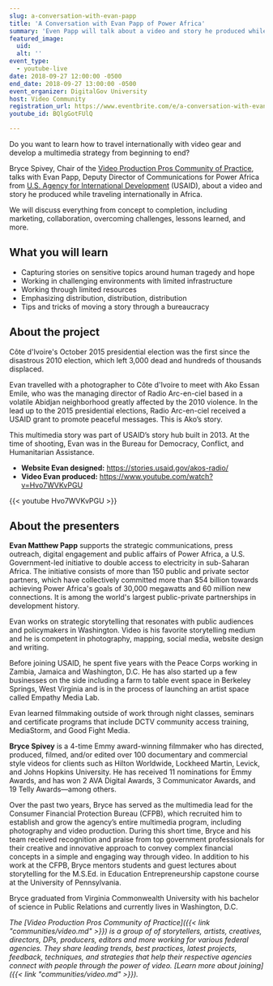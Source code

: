 ```yaml
---
slug: a-conversation-with-evan-papp
title: 'A Conversation with Evan Papp of Power Africa'
summary: 'Even Papp will talk about a video and story he produced while traveling internationally in Africa.'
featured_image:
  uid:
  alt: ''
event_type:
  - youtube-live
date: 2018-09-27 12:00:00 -0500
end_date: 2018-09-27 13:00:00 -0500
event_organizer: DigitalGov University
host: Video Community
registration_url: https://www.eventbrite.com/e/a-conversation-with-evan-papp-of-power-africa-registration-49902616068
youtube_id: BQlgGotFUlQ

---
```


Do you want to learn how to travel internationally with video gear and develop a multimedia strategy from beginning to end?

Bryce Spivey, Chair of the [Video Production Pros Community of Practice](https://digital.gov/communities/video-production/), talks with Evan Papp, Deputy Director of Communications for Power Africa from [U.S. Agency for International Development](https://www.usaid.gov/) (USAID), about a video and story he produced while traveling internationally in Africa.

We will discuss everything from concept to completion, including marketing, collaboration, overcoming challenges, lessons learned, and more.

## What you will learn

- Capturing stories on sensitive topics around human tragedy and hope
- Working in challenging environments with limited infrastructure
- Working through limited resources
- Emphasizing distribution, distribution, distribution
- Tips and tricks of moving a story through a bureaucracy


## About the project

Côte d'Ivoire's October 2015 presidential election was the first since the disastrous 2010 election, which left 3,000 dead and hundreds of thousands displaced.

Evan travelled with a photographer to Côte d'Ivoire to meet with Ako Essan Emile, who was the managing director of Radio Arc-en-ciel based in a volatile Abidjan neighborhood greatly affected by the 2010 violence. In the lead up to the 2015 presidential elections, Radio Arc-en-ciel received a USAID grant to promote peaceful messages. This is Ako’s story.

This multimedia story was part of USAID’s story hub built in 2013. At the time of shooting, Evan was in the Bureau for Democracy, Conflict, and Humanitarian Assistance.

- **Website Evan designed:** https://stories.usaid.gov/akos-radio/
- **Video Evan produced:** https://www.youtube.com/watch?v=Hvo7WVKvPGU

{{< youtube Hvo7WVKvPGU >}}

## About the presenters

**Evan Matthew Papp** supports the strategic communications, press outreach, digital engagement and public affairs of Power Africa, a U.S. Government-led initiative to double access to electricity in sub-Saharan Africa. The initiative consists of more than 150 public and private sector partners, which have collectively committed more than $54 billion towards achieving Power Africa's goals of 30,000 megawatts and 60 million new connections. It is among the world's largest public-private partnerships in development history.

Evan works on strategic storytelling that resonates with public audiences and policymakers in Washington. Video is his favorite storytelling medium and he is competent in photography, mapping, social media, website design and writing.

Before joining USAID, he spent five years with the Peace Corps working in Zambia, Jamaica and Washington, D.C. He has also started up a few businesses on the side including a farm to table event space in Berkeley Springs, West Virginia and is in the process of launching an artist space called Empathy Media Lab.

Evan learned filmmaking outside of work through night classes, seminars and certificate programs that include DCTV community access training, MediaStorm, and Good Fight Media.

**Bryce Spivey** is a 4-time Emmy award-winning filmmaker who has directed, produced, filmed, and/or edited over 100 documentary and commercial style videos for clients such as Hilton Worldwide, Lockheed Martin, Levick, and Johns Hopkins University. He has received 11 nominations for Emmy Awards, and has won 2 AVA Digital Awards, 3 Communicator Awards, and 19 Telly Awards—among others.

Over the past two years, Bryce has served as the multimedia lead for the Consumer Financial Protection Bureau (CFPB), which recruited him to establish and grow the agency’s entire multimedia program, including photography and video production. During this short time, Bryce and his team received recognition and praise from top government professionals for their creative and innovative approach to convey complex financial concepts in a simple and engaging way through video. In addition to his work at the CFPB, Bryce mentors students and guest lectures about storytelling for the M.S.Ed. in Education Entrepreneurship capstone course at the University of Pennsylvania.

Bryce graduated from Virginia Commonwealth University with his bachelor of science in Public Relations and currently lives in Washington, D.C.

_The [Video Production Pros Community of Practice]({{< link "communities/video.md" >}}) is a group of of storytellers, artists, creatives, directors, DPs, producers, editors and more working for various federal agencies. They share leading trends, best practices, latest projects, feedback, techniques, and strategies that help their respective agencies connect with people through the power of video. [Learn more about joining]({{< link "communities/video.md" >}})._
